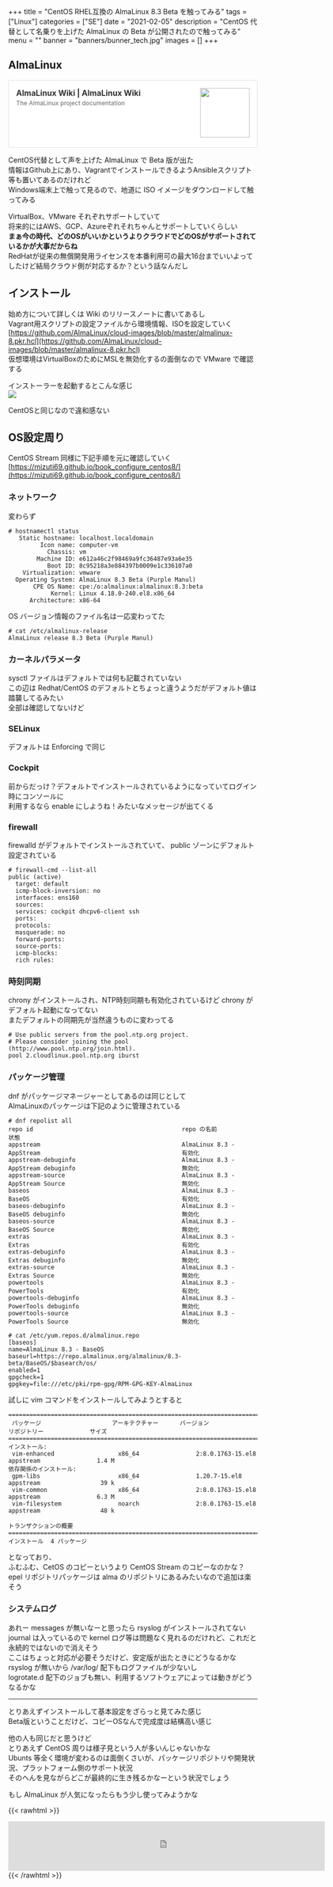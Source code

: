 +++
title = "CentOS RHEL互換の AlmaLinux 8.3 Beta を触ってみる"
tags = ["Linux"]
categories = ["SE"]
date = "2021-02-05"
description = "CentOS 代替として名乗りを上げた AlmaLinux の Beta が公開されたので触ってみる"
menu = ""
banner = "banners/bunner_tech.jpg"
images = []
+++

<!--more-->

## AlmaLinux
<div class="blogcardfu" style="width:auto;max-width:9999px;border:1px solid #E0E0E0;border-radius:3px;margin:10px 0;padding:15px;line-height:1.4;text-align:left;background:#FFFFFF;"><a href="https://wiki.almalinux.org/" target="_blank" style="display:block;text-decoration:none;"><span class="blogcardfu-image" style="float:right;width:100px;padding:0 0 0 10px;margin:0 0 5px 5px;"><img src="https://capture.heartrails.com/100x100?https://wiki.almalinux.org/" width="100" style="width:100%;height:auto;max-height:100px;min-width:0;border:0 none;margin:0;"></span><br style="display:none"><span class="blogcardfu-title" style="font-size:112.5%;font-weight:700;color:#333333;margin:0 0 5px 0;">AlmaLinux Wiki | AlmaLinux Wiki</span><br><span class="blogcardfu-content" style="font-size:87.5%;font-weight:400;color:#666666;">The AlmaLinux project documentation</span><br><span style="clear:both;display:block;overflow:hidden;height:0;">&nbsp;</span></a></div>

CentOS代替として声を上げた AlmaLinux で Beta 版が出た  
情報はGithub上にあり、VagrantでインストールできるようAnsibleスクリプト等も置いてあるのだけれど  
Windows端末上で触って見るので、地道に ISO イメージをダウンロードして触ってみる  

VirtualBox、VMware それぞれサポートしていて  
将来的にはAWS、GCP、Azureぞれそれちゃんとサポートしていくらしい  
**まぁ今の時代、どのOSがいいかというよりクラウドでどのOSがサポートされているかが大事だからね**  
RedHatが従来の無償開発用ライセンスを本番利用可の最大16台までいいよってしたけど結局クラウド側が対応するか？という話なんだし  

## インストール
始め方について詳しくは Wiki のリリースノートに書いてあるし  
Vagrant用スクリプトの設定ファイルから環境情報、ISOを設定していく  
[https://github.com/AlmaLinux/cloud-images/blob/master/almalinux-8.pkr.hcl](https://github.com/AlmaLinux/cloud-images/blob/master/almalinux-8.pkr.hcl)  
仮想環境はVirtualBoxのためにMSLを無効化するの面倒なので VMware で確認する  

インストーラーを起動するとこんな感じ  
<img src="/images/2021/se/almalinux/alma-01.png" />  

CentOSと同じなので違和感ない  

## OS設定周り
CentOS Stream 同様に下記手順を元に確認していく  
[https://mizuti69.github.io/book_configure_centos8/](https://mizuti69.github.io/book_configure_centos8/)  

### ネットワーク
変わらず  

```
# hostnamectl status
   Static hostname: localhost.localdomain
         Icon name: computer-vm
           Chassis: vm
        Machine ID: e612a46c2f98469a9fc36487e93a6e35
           Boot ID: 8c95218a3e884397b0009e1c336107a0
    Virtualization: vmware
  Operating System: AlmaLinux 8.3 Beta (Purple Manul)
       CPE OS Name: cpe:/o:almalinux:almalinux:8.3:beta
            Kernel: Linux 4.18.0-240.el8.x86_64
      Architecture: x86-64
```

OS バージョン情報のファイル名は一応変わってた  

```
# cat /etc/almalinux-release
AlmaLinux release 8.3 Beta (Purple Manul)
```

### カーネルパラメータ
sysctl ファイルはデフォルトでは何も記載されていない  
この辺は Redhat/CentOS のデフォルトとちょっと違うようだがデフォルト値は踏襲してるみたい  
全部は確認してないけど  

### SELinux
デフォルトは Enforcing で同じ  

### Cockpit
前からだっけ？デフォルトでインストールされているようになっていてログイン時にコンソールに  
利用するなら enable にしようね！みたいなメッセージが出てくる  

### firewall
firewalld がデフォルトでインストールされていて、 public ゾーンにデフォルト設定されている  

```
# firewall-cmd --list-all
public (active)
  target: default
  icmp-block-inversion: no
  interfaces: ens160
  sources:
  services: cockpit dhcpv6-client ssh
  ports:
  protocols:
  masquerade: no
  forward-ports:
  source-ports:
  icmp-blocks:
  rich rules:
```

### 時刻同期
chrony がインストールされ、NTP時刻同期も有効化されているけど chrony がデフォルト起動になってない  
またデフォルトの同期先が当然違うものに変わってる  

```
# Use public servers from the pool.ntp.org project.
# Please consider joining the pool (http://www.pool.ntp.org/join.html).
pool 2.cloudlinux.pool.ntp.org iburst
```

### パッケージ管理
dnf がパッケージマネージャーとしてあるのは同じとして  
AlmaLinuxのパッケージは下記のように管理されている  

```
# dnf repolist all
repo id                                          repo の名前                                                      状態
appstream                                        AlmaLinux 8.3 - AppStream                                        有効化
appstream-debuginfo                              AlmaLinux 8.3 - AppStream debuginfo                              無効化
appstream-source                                 AlmaLinux 8.3 - AppStream Source                                 無効化
baseos                                           AlmaLinux 8.3 - BaseOS                                           有効化
baseos-debuginfo                                 AlmaLinux 8.3 - BaseOS debuginfo                                 無効化
baseos-source                                    AlmaLinux 8.3 - BaseOS Source                                    無効化
extras                                           AlmaLinux 8.3 - Extras                                           有効化
extras-debuginfo                                 AlmaLinux 8.3 - Extras debuginfo                                 無効化
extras-source                                    AlmaLinux 8.3 - Extras Source                                    無効化
powertools                                       AlmaLinux 8.3 - PowerTools                                       有効化
powertools-debuginfo                             AlmaLinux 8.3 - PowerTools debuginfo                             無効化
powertools-source                                AlmaLinux 8.3 - PowerTools Source                                無効化

# cat /etc/yum.repos.d/almalinux.repo
[baseos]
name=AlmaLinux 8.3 - BaseOS
baseurl=https://repo.almalinux.org/almalinux/8.3-beta/BaseOS/$basearch/os/
enabled=1
gpgcheck=1
gpgkey=file:///etc/pki/rpm-gpg/RPM-GPG-KEY-AlmaLinux
```

試しに vim コマンドをインストールしてみようとすると

```
========================================================================================================================
 パッケージ                    アーキテクチャー      バージョン                          リポジトリー             サイズ
========================================================================================================================
インストール:
 vim-enhanced                  x86_64                2:8.0.1763-15.el8                   appstream                1.4 M
依存関係のインストール:
 gpm-libs                      x86_64                1.20.7-15.el8                       appstream                 39 k
 vim-common                    x86_64                2:8.0.1763-15.el8                   appstream                6.3 M
 vim-filesystem                noarch                2:8.0.1763-15.el8                   appstream                 48 k

トランザクションの概要
========================================================================================================================
インストール  4 パッケージ
```

となっており、  
ふむふむ、CetOS のコピーというより CentOS Stream のコピーなのかな？  
epel リポジトリパッケージは alma のリポジトリにあるみたいなので追加は楽そう  

### システムログ
あれー messages が無いなーと思ったら rsyslog がインストールされてない  
journal は入っているので kernel ログ等は問題なく見れるのだけれど、これだと永続的ではないので消えそう  
ここはちょっと対応が必要そうだけど、安定版が出たときにどうなるかな  
rsyslog が無いから /var/log/ 配下もログファイルが少ないし  
logrotate.d 配下のジョブも無い、利用するソフトウェアによっては動きがどうなるかな  

---

とりあえずインストールして基本設定をざらっと見てみた感じ  
Beta版ということだけど、コピーOSなんで完成度は結構高い感じ  

他の人も同じだと思うけど  
とりあえず CentOS 周りは様子見という人が多いんじゃないかな  
Ubunts 等全く環境が変わるのは面倒くさいが、パッケージリポジトリや開発状況、プラットフォーム側のサポート状況  
そのへんを見ながらどこが最終的に生き残るかなーという状況でしょう  

もし AlmaLinux が人気になったらもう少し使ってみようかな  

{{< rawhtml >}} 
<div style="text-align: center;;">
<iframe src="https://rcm-fe.amazon-adsystem.com/e/cm?o=9&p=293&l=ur1&category=amazonrotate&f=ifr&linkID=d69db1f209bc15798210ca62263bede2&t=sinokyoufu-22&tracking_id=sinokyoufu-22" width="640" height="100" scrolling="no" border="0" marginwidth="0" style="border:none;" frameborder="0"></iframe>
</div>
{{< /rawhtml >}}
